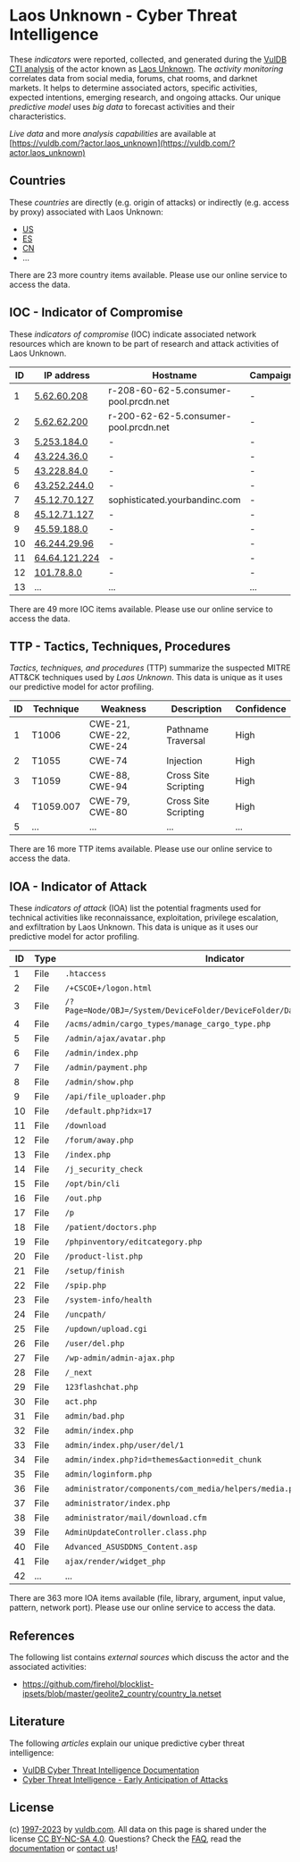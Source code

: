 # Laos Unknown - Cyber Threat Intelligence

These _indicators_ were reported, collected, and generated during the [VulDB CTI analysis](https://vuldb.com/?kb.cti) of the actor known as [Laos Unknown](https://vuldb.com/?actor.laos_unknown). The _activity monitoring_ correlates data from social media, forums, chat rooms, and darknet markets. It helps to determine associated actors, specific activities, expected intentions, emerging research, and ongoing attacks. Our unique _predictive model_ uses _big data_ to forecast activities and their characteristics.

_Live data_ and more _analysis capabilities_ are available at [https://vuldb.com/?actor.laos_unknown](https://vuldb.com/?actor.laos_unknown)

## Countries

These _countries_ are directly (e.g. origin of attacks) or indirectly (e.g. access by proxy) associated with Laos Unknown:

* [US](https://vuldb.com/?country.us)
* [ES](https://vuldb.com/?country.es)
* [CN](https://vuldb.com/?country.cn)
* ...

There are 23 more country items available. Please use our online service to access the data.

## IOC - Indicator of Compromise

These _indicators of compromise_ (IOC) indicate associated network resources which are known to be part of research and attack activities of Laos Unknown.

ID | IP address | Hostname | Campaign | Confidence
-- | ---------- | -------- | -------- | ----------
1 | [5.62.60.208](https://vuldb.com/?ip.5.62.60.208) | r-208-60-62-5.consumer-pool.prcdn.net | - | High
2 | [5.62.62.200](https://vuldb.com/?ip.5.62.62.200) | r-200-62-62-5.consumer-pool.prcdn.net | - | High
3 | [5.253.184.0](https://vuldb.com/?ip.5.253.184.0) | - | - | High
4 | [43.224.36.0](https://vuldb.com/?ip.43.224.36.0) | - | - | High
5 | [43.228.84.0](https://vuldb.com/?ip.43.228.84.0) | - | - | High
6 | [43.252.244.0](https://vuldb.com/?ip.43.252.244.0) | - | - | High
7 | [45.12.70.127](https://vuldb.com/?ip.45.12.70.127) | sophisticated.yourbandinc.com | - | High
8 | [45.12.71.127](https://vuldb.com/?ip.45.12.71.127) | - | - | High
9 | [45.59.188.0](https://vuldb.com/?ip.45.59.188.0) | - | - | High
10 | [46.244.29.96](https://vuldb.com/?ip.46.244.29.96) | - | - | High
11 | [64.64.121.224](https://vuldb.com/?ip.64.64.121.224) | - | - | High
12 | [101.78.8.0](https://vuldb.com/?ip.101.78.8.0) | - | - | High
13 | ... | ... | ... | ...

There are 49 more IOC items available. Please use our online service to access the data.

## TTP - Tactics, Techniques, Procedures

_Tactics, techniques, and procedures_ (TTP) summarize the suspected MITRE ATT&CK techniques used by _Laos Unknown_. This data is unique as it uses our predictive model for actor profiling.

ID | Technique | Weakness | Description | Confidence
-- | --------- | -------- | ----------- | ----------
1 | T1006 | CWE-21, CWE-22, CWE-24 | Pathname Traversal | High
2 | T1055 | CWE-74 | Injection | High
3 | T1059 | CWE-88, CWE-94 | Cross Site Scripting | High
4 | T1059.007 | CWE-79, CWE-80 | Cross Site Scripting | High
5 | ... | ... | ... | ...

There are 16 more TTP items available. Please use our online service to access the data.

## IOA - Indicator of Attack

These _indicators of attack_ (IOA) list the potential fragments used for technical activities like reconnaissance, exploitation, privilege escalation, and exfiltration by Laos Unknown. This data is unique as it uses our predictive model for actor profiling.

ID | Type | Indicator | Confidence
-- | ---- | --------- | ----------
1 | File | `.htaccess` | Medium
2 | File | `/+CSCOE+/logon.html` | High
3 | File | `/?Page=Node/OBJ=/System/DeviceFolder/DeviceFolder/DateTime/Action=Submit` | High
4 | File | `/acms/admin/cargo_types/manage_cargo_type.php` | High
5 | File | `/admin/ajax/avatar.php` | High
6 | File | `/admin/index.php` | High
7 | File | `/admin/payment.php` | High
8 | File | `/admin/show.php` | High
9 | File | `/api/file_uploader.php` | High
10 | File | `/default.php?idx=17` | High
11 | File | `/download` | Medium
12 | File | `/forum/away.php` | High
13 | File | `/index.php` | Medium
14 | File | `/j_security_check` | High
15 | File | `/opt/bin/cli` | Medium
16 | File | `/out.php` | Medium
17 | File | `/p` | Low
18 | File | `/patient/doctors.php` | High
19 | File | `/phpinventory/editcategory.php` | High
20 | File | `/product-list.php` | High
21 | File | `/setup/finish` | High
22 | File | `/spip.php` | Medium
23 | File | `/system-info/health` | High
24 | File | `/uncpath/` | Medium
25 | File | `/updown/upload.cgi` | High
26 | File | `/user/del.php` | High
27 | File | `/wp-admin/admin-ajax.php` | High
28 | File | `/_next` | Low
29 | File | `123flashchat.php` | High
30 | File | `act.php` | Low
31 | File | `admin/bad.php` | High
32 | File | `admin/index.php` | High
33 | File | `admin/index.php/user/del/1` | High
34 | File | `admin/index.php?id=themes&action=edit_chunk` | High
35 | File | `admin/loginform.php` | High
36 | File | `administrator/components/com_media/helpers/media.php` | High
37 | File | `administrator/index.php` | High
38 | File | `administrator/mail/download.cfm` | High
39 | File | `AdminUpdateController.class.php` | High
40 | File | `Advanced_ASUSDDNS_Content.asp` | High
41 | File | `ajax/render/widget_php` | High
42 | ... | ... | ...

There are 363 more IOA items available (file, library, argument, input value, pattern, network port). Please use our online service to access the data.

## References

The following list contains _external sources_ which discuss the actor and the associated activities:

* https://github.com/firehol/blocklist-ipsets/blob/master/geolite2_country/country_la.netset

## Literature

The following _articles_ explain our unique predictive cyber threat intelligence:

* [VulDB Cyber Threat Intelligence Documentation](https://vuldb.com/?kb.cti)
* [Cyber Threat Intelligence - Early Anticipation of Attacks](https://www.scip.ch/en/?labs.20201022)

## License

(c) [1997-2023](https://vuldb.com/?kb.changelog) by [vuldb.com](https://vuldb.com/?kb.about). All data on this page is shared under the license [CC BY-NC-SA 4.0](https://creativecommons.org/licenses/by-nc-sa/4.0/). Questions? Check the [FAQ](https://vuldb.com/?kb.faq), read the [documentation](https://vuldb.com/?kb) or [contact us](https://vuldb.com/?contact)!
